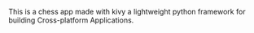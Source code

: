 This is a chess app made with kivy a lightweight python framework for
building Cross-platform Applications.
